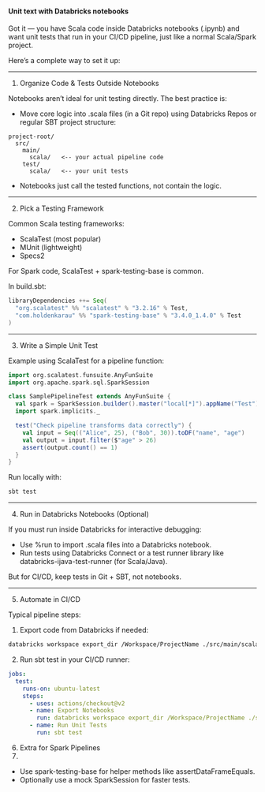 #### Unit text with Databricks notebooks 

Got it — you have Scala code inside Databricks notebooks (.ipynb) and want unit tests that run in your CI/CD pipeline, just like a normal Scala/Spark project.

Here’s a complete way to set it up:

---


1. Organize Code & Tests Outside Notebooks

Notebooks aren’t ideal for unit testing directly. The best practice is:
- 	Move core logic into .scala files (in a Git repo) using Databricks Repos or regular SBT project structure:
    
```text
project-root/
  src/
    main/
      scala/   <-- your actual pipeline code
    test/
      scala/   <-- your unit tests
```

- 	Notebooks just call the tested functions, not contain the logic.


---

2. Pick a Testing Framework

Common Scala testing frameworks:

- 	ScalaTest (most popular)
- 	MUnit (lightweight)
- 	Specs2

For Spark code, ScalaTest + spark-testing-base is common.

In build.sbt:

```scala
libraryDependencies ++= Seq(
  "org.scalatest" %% "scalatest" % "3.2.16" % Test,
  "com.holdenkarau" %% "spark-testing-base" % "3.4.0_1.4.0" % Test
)
```

---

3. Write a Simple Unit Test

Example using ScalaTest for a pipeline function:

```scala
import org.scalatest.funsuite.AnyFunSuite
import org.apache.spark.sql.SparkSession

class SamplePipelineTest extends AnyFunSuite {
  val spark = SparkSession.builder().master("local[*]").appName("Test").getOrCreate()
  import spark.implicits._

  test("Check pipeline transforms data correctly") {
    val input = Seq(("Alice", 25), ("Bob", 30)).toDF("name", "age")
    val output = input.filter($"age" > 26)
    assert(output.count() == 1)
  }
}
```

Run locally with:

```bash
sbt test
```

---

4. Run in Databricks Notebooks (Optional)

If you must run inside Databricks for interactive debugging:
- 	Use %run to import .scala files into a Databricks notebook.
- 	Run tests using Databricks Connect or a test runner library like databricks-ijava-test-runner (for Scala/Java).

But for CI/CD, keep tests in Git + SBT, not notebooks.

---

5. Automate in CI/CD

Typical pipeline steps:

1.	Export code from Databricks if needed:

```bash
databricks workspace export_dir /Workspace/ProjectName ./src/main/scala --format SOURCE
```


2.	Run sbt test in your CI/CD runner:
```yaml
jobs:
  test:
    runs-on: ubuntu-latest
    steps:
      - uses: actions/checkout@v2
      - name: Export Notebooks
        run: databricks workspace export_dir /Workspace/ProjectName ./src/main/scala --format SOURCE
      - name: Run Unit Tests
        run: sbt test
```

6. Extra for Spark Pipelines
7. 
- 	Use spark-testing-base for helper methods like assertDataFrameEquals.
- 	Optionally use a mock SparkSession for faster tests.